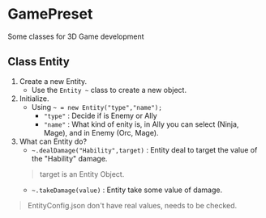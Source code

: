 # GamePreset
Some classes for 3D Game development

## Class Entity
1. Create a new Entity.
	*	Use the `Entity ~` class to create a new object.
2. Initialize.
	*	Using `~ = new Entity("type","name");`
		*	`"type"`	:	Decide if is Enemy or Ally
		*	`"name"`	:	What kind of enity is, in Ally you can select (Ninja, Mage), and in Enemy (Orc, Mage).
3. What can Entity do?
	*	`~.dealDamage("Hability",target)`	:	Entity deal to target the value of the "Hability" damage.
	> target is an Entity Object.
	*	`~.takeDamage(value)`	:	Entity take some value of damage.
	
> EntityConfig.json don't have real values, needs to be checked.